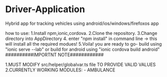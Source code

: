 # Driver-Application
Hybrid app for tracking vehicles using android/ios/windows/firefoxos app


how to use:
1.Install npm,ionic,cordova.
2.Clone the repository.
3.Change directory into AppDirectory
4. enter "npm install" in command line -> this will install all the required modues!
5.Voila! you are ready to go- build using "ionic serve --lab" or build for android using "ionic cordova build android"
##########IMPORTNT NOTE############

1.MUST MODIFY src/helper/globalvar.ts file TO PROVIDE VALID VALUES
2.CURRENTLY WORKING MODULES: - AMBULANCE
